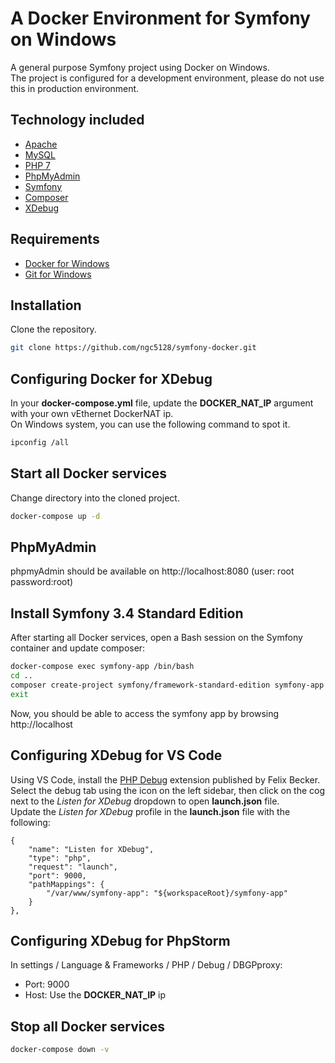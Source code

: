 # A Docker Environment for Symfony on Windows

A general purpose Symfony project using Docker on Windows.  
The project is configured for a development environment, please do not use this in production environment.

## Technology included

* [Apache](https://httpd.apache.org/)
* [MySQL](https://www.mysql.com/)
* [PHP 7](https://php.net/)
* [PhpMyAdmin](https://www.phpmyadmin.net/)
* [Symfony](https://symfony.com/)
* [Composer](https://getcomposer.org/)
* [XDebug](https://xdebug.org/)

## Requirements

* [Docker for Windows](https://store.docker.com/editions/community/docker-ce-desktop-windows)
* [Git for Windows](https://gitforwindows.org/)

## Installation

Clone the repository.  

```sh
git clone https://github.com/ngc5128/symfony-docker.git
```


## Configuring Docker for XDebug

In your **docker-compose.yml** file, update the **DOCKER_NAT_IP** argument with your own vEthernet DockerNAT ip.  
On Windows system, you can use the following command to spot it. 
```sh
ipconfig /all
```

## Start all Docker services

Change directory into the cloned project.

```sh
docker-compose up -d
```

## PhpMyAdmin
phpmyAdmin should be available on http://localhost:8080 (user: root password:root)


## Install Symfony 3.4 Standard Edition

After starting all Docker services, open a Bash session on the Symfony container and update composer:  
```sh
docker-compose exec symfony-app /bin/bash
cd ..
composer create-project symfony/framework-standard-edition symfony-app
exit
```

Now, you should be able to access the symfony app by browsing http://localhost



## Configuring XDebug for VS Code

Using VS Code, install the [PHP Debug](https://marketplace.visualstudio.com/items?itemName=felixfbecker.php-debug) extension published by Felix Becker.  
Select the debug tab using the icon on the left sidebar, then click on the cog next to the *Listen for XDebug* dropdown to open **launch.json** file.   
Update the *Listen for XDebug* profile in the **launch.json** file with the following:
```
{
    "name": "Listen for XDebug",
    "type": "php",
    "request": "launch",
    "port": 9000,
    "pathMappings": {
        "/var/www/symfony-app": "${workspaceRoot}/symfony-app"
    }            
},     
```

## Configuring XDebug for PhpStorm

In settings / Language & Frameworks / PHP / Debug / DBGPproxy:  
* Port: 9000
* Host: Use the **DOCKER_NAT_IP** ip


## Stop all Docker services
```sh
docker-compose down -v
```